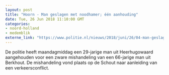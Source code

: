 ```yaml
---
layout: post
title: "Hoorn - Man geslagen met noodhamer; één aanhouding"
date: Tue, 26 Jun 2018 11:10:00 GMT
categories: 
- noord-holland 
- medemblik 
externe_link: "https://www.politie.nl/nieuws/2018/juni/26/04-man-geslagen-met-noodhamer-een-aanhouding.html"
---
```


De politie heeft maandagmiddag een 29-jarige man uit Heerhugowaard aangehouden voor een zware mishandeling van een 66-jarige man uit Berkhout. De mishandeling vond plaats op de Schout naar aanleiding van een verkeersconflict.
